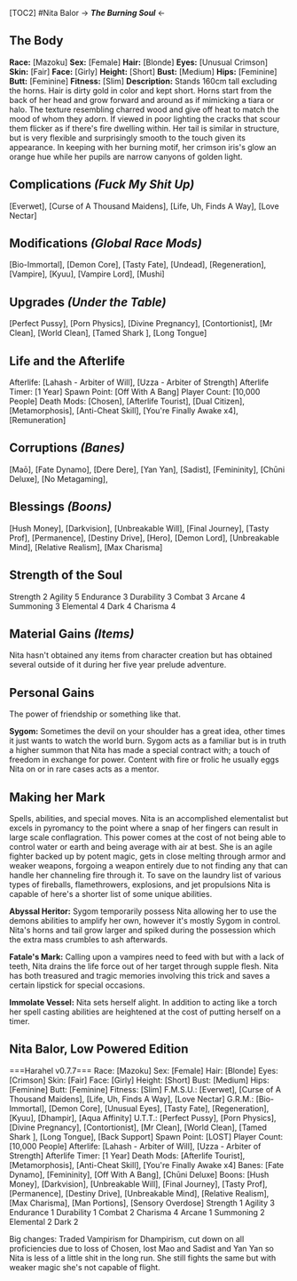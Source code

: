 [TOC2]
#Nita Balor
-> ***The Burning Soul*** <-
## The Body
**Race:** [Mazoku]
**Sex:** [Female]
**Hair:** [Blonde]
**Eyes:** [Unusual Crimson]
**Skin:** [Fair]
**Face:** [Girly]
**Height:** [Short]
**Bust:** [Medium]
**Hips:** [Feminine]
**Butt:** [Feminine]
**Fitness:** [Slim]
**Description:** Stands 160cm tall excluding the horns. Hair is dirty gold in color and kept short. Horns start from the back of her head and grow forward and around as if mimicking a tiara or halo. The texture resembling charred wood and give off heat to match the mood of whom they adorn. If viewed in poor lighting the cracks that scour them flicker as if there's fire dwelling within. Her tail is similar in structure, but is very flexible and surprisingly smooth to the touch given its appearance. In keeping with her burning motif, her crimson iris's glow an orange hue while her pupils are narrow canyons of golden light.

## Complications *(Fuck My Shit Up)*
[Everwet], [Curse of A Thousand Maidens], [Life, Uh, Finds A Way], [Love Nectar]
## Modifications *(Global Race Mods)*
[Bio-Immortal], [Demon Core], [Tasty Fate], [Undead], [Regeneration], [Vampire], [Kyuu], [Vampire Lord], [Mushi]
## Upgrades *(Under the Table)*
[Perfect Pussy], [Porn Physics], [Divine Pregnancy], [Contortionist], [Mr Clean], [World Clean], [Tamed Shark ], [Long Tongue]
## Life and the Afterlife
Afterlife: [Lahash - Arbiter of Will], [Uzza - Arbiter of Strength]
Afterlife Timer: [1 Year]
Spawn Point: [Off With A Bang]
Player Count: [10,000 People]
Death Mods: [Chosen], [Afterlife Tourist], [Dual Citizen], [Metamorphosis], [Anti-Cheat Skill], [You're Finally Awake x4], [Remuneration]
## Corruptions *(Banes)*
[Maō], [Fate Dynamo], [Dere Dere], [Yan Yan], [Sadist], [Femininity], [Chūni Deluxe], [No Metagaming],
## Blessings *(Boons)*
[Hush Money], [Darkvision], [Unbreakable Will], [Final Journey], [Tasty Prof], [Permanence], [Destiny Drive], [Hero], [Demon Lord], [Unbreakable Mind], [Relative Realism], [Max Charisma]
## Strength of the Soul
Strength 2
Agility 5
Endurance 3
Durability 3
Combat 3
Arcane 4
Summoning 3
Elemental 4
Dark 4
Charisma 4

## Material Gains *(Items)*
Nita hasn't obtained any items from character creation but has obtained several outside of it during her five year prelude adventure.

## Personal Gains
The power of friendship or something like that.

**Sygom:** Sometimes the devil on your shoulder has a great idea, other times it just wants to watch the world burn. Sygom acts as a familiar but is in truth a higher summon that Nita has made a special contract with; a touch of freedom in exchange for power. Content with fire or frolic he usually eggs Nita on or in rare cases acts as a mentor.

## Making her Mark
Spells, abilities, and special moves. Nita is an accomplished elementalist but excels in pyromancy to the point where a snap of her fingers can result in large scale conflagration. This power comes at the cost of not being able to control water or earth and being average with air at best. She is an agile fighter backed up by potent magic, gets in close melting through armor and weaker weapons, forgoing a weapon entirely due to not finding any that can handle her channeling fire through it. To save on the laundry list of various types of fireballs, flamethrowers, explosions, and jet propulsions Nita is capable of here's a shorter list of some unique abilities.

**Abyssal Heritor:** Sygom temporarily possess Nita allowing her to use the demons abilities to amplify her own, however it's mostly Sygom in control. Nita's horns and tail grow larger and spiked during the possession which the extra mass crumbles to ash afterwards.

**Fatale's Mark:** Calling upon a vampires need to feed with but with a lack of teeth, Nita drains the life force out of her target through supple flesh. Nita has both treasured and tragic memories involving this trick and saves a certain lipstick for special occasions.

**Immolate Vessel:** Nita sets herself alight. In addition to acting like a torch her spell casting abilities are heightened at the cost of putting herself on a timer.

## Nita Balor, Low Powered Edition
===Harahel v0.7.7===
Race: [Mazoku]
Sex: [Female]
Hair: [Blonde]
Eyes: [Crimson]
Skin: [Fair]
Face: [Girly]
Height: [Short]
Bust: [Medium]
Hips: [Feminine]
Butt: [Feminine]
Fitness: [Slim]
F.M.S.U.: [Everwet], [Curse of A Thousand Maidens], [Life, Uh, Finds A Way], [Love Nectar]
G.R.M.: [Bio-Immortal], [Demon Core], [Unusual Eyes], [Tasty Fate], [Regeneration], [Kyuu], [Dhampir], [Aqua Affinity]
U.T.T.: [Perfect Pussy], [Porn Physics], [Divine Pregnancy], [Contortionist], [Mr Clean], [World Clean], [Tamed Shark ], [Long Tongue], [Back Support]
Spawn Point: [LOST]
Player Count: [10,000 People]
Afterlife: [Lahash - Arbiter of Will], [Uzza - Arbiter of Strength]
Afterlife Timer: [1 Year]
Death Mods: [Afterlife Tourist], [Metamorphosis], [Anti-Cheat Skill], [You're Finally Awake x4]
Banes: [Fate Dynamo], [Femininity], [Off With A Bang], [Chūni Deluxe]
Boons: [Hush Money], [Darkvision], [Unbreakable Will], [Final Journey], [Tasty Prof], [Permanence], [Destiny Drive], [Unbreakable Mind], [Relative Realism], [Max Charisma], [Man Portions], [Sensory Overdose]
Strength 1
Agility 3
Endurance 1
Durability 1
Combat 2
Charisma 4
Arcane 1
Summoning 2
Elemental 2
Dark 2

Big changes: Traded Vampirism for Dhampirism, cut down on all proficiencies due to loss of Chosen, lost Mao and Sadist and Yan Yan so Nita is less of a little shit in the long run.
She still fights the same but with weaker magic she's not capable of flight.
